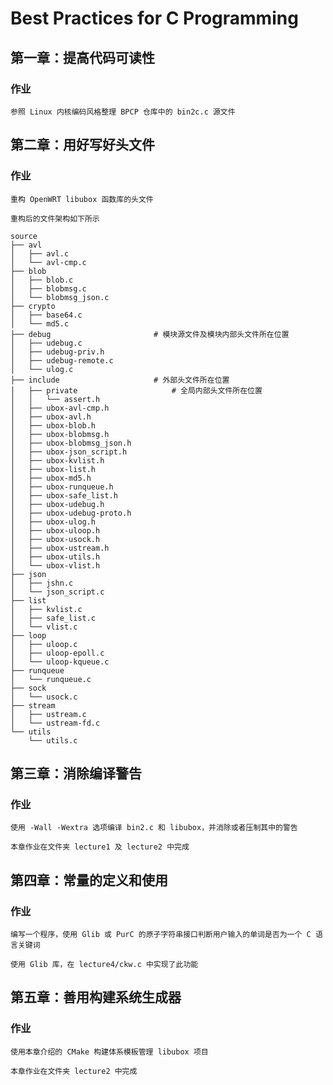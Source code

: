 # Best Practices for C Programming

## 第一章：提高代码可读性

### 作业

    参照 Linux 内核编码风格整理 BPCP 仓库中的 bin2c.c 源文件

## 第二章：用好写好头文件

### 作业

    重构 OpenWRT libubox 函数库的头文件

    重构后的文件架构如下所示

    source
    ├── avl
    │   ├── avl.c
    │   └── avl-cmp.c
    ├── blob
    │   ├── blob.c
    │   ├── blobmsg.c
    │   └── blobmsg_json.c
    ├── crypto
    │   ├── base64.c
    │   └── md5.c
    ├── debug                       # 模块源文件及模块内部头文件所在位置
    │   ├── udebug.c
    │   ├── udebug-priv.h
    │   ├── udebug-remote.c
    │   └── ulog.c
    ├── include                     # 外部头文件所在位置
    │   ├── private                     # 全局内部头文件所在位置
    │   │   └── assert.h
    │   ├── ubox-avl-cmp.h
    │   ├── ubox-avl.h
    │   ├── ubox-blob.h
    │   ├── ubox-blobmsg.h
    │   ├── ubox-blobmsg_json.h
    │   ├── ubox-json_script.h
    │   ├── ubox-kvlist.h
    │   ├── ubox-list.h
    │   ├── ubox-md5.h
    │   ├── ubox-runqueue.h
    │   ├── ubox-safe_list.h
    │   ├── ubox-udebug.h
    │   ├── ubox-udebug-proto.h
    │   ├── ubox-ulog.h
    │   ├── ubox-uloop.h
    │   ├── ubox-usock.h
    │   ├── ubox-ustream.h
    │   ├── ubox-utils.h
    │   └── ubox-vlist.h
    ├── json
    │   ├── jshn.c
    │   └── json_script.c
    ├── list
    │   ├── kvlist.c
    │   ├── safe_list.c
    │   └── vlist.c
    ├── loop
    │   ├── uloop.c
    │   ├── uloop-epoll.c
    │   └── uloop-kqueue.c
    ├── runqueue
    │   └── runqueue.c
    ├── sock
    │   └── usock.c
    ├── stream
    │   ├── ustream.c
    │   └── ustream-fd.c
    └── utils
        └── utils.c

## 第三章：消除编译警告

### 作业

    使用 -Wall -Wextra 选项编译 bin2.c 和 libubox，并消除或者压制其中的警告

    本章作业在文件夹 lecture1 及 lecture2 中完成

## 第四章：常量的定义和使用

### 作业

    编写一个程序，使用 Glib 或 PurC 的原子字符串接口判断用户输入的单词是否为一个 C 语言关键词

    使用 Glib 库，在 lecture4/ckw.c 中实现了此功能

## 第五章：善用构建系统生成器

### 作业

    使用本章介绍的 CMake 构建体系模板管理 libubox 项目

    本章作业在文件夹 lecture2 中完成